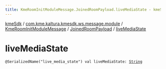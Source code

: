 ```yaml
---
title: KmeRoomInitModuleMessage.JoinedRoomPayload.liveMediaState - kmeSdk
---
```


[kmeSdk](../../../index.html) / [com.kme.kaltura.kmesdk.ws.message.module](../../index.html) / [KmeRoomInitModuleMessage](../index.html) / [JoinedRoomPayload](index.html) / [liveMediaState](./live-media-state.html)

# liveMediaState

`@SerializedName("live_media_state") val liveMediaState: `[`String`](https://kotlinlang.org/api/latest/jvm/stdlib/kotlin/-string/index.html)